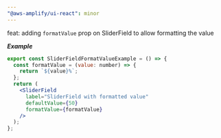 ```yaml
---
"@aws-amplify/ui-react": minor
---
```


feat: adding `formatValue` prop on SliderField to allow formatting the value

***Example***

```jsx
export const SliderFieldFormatValueExample = () => {
  const formatValue = (value: number) => {
    return `${value}%`;
  };
  return (
    <SliderField
      label="SliderField with formatted value"
      defaultValue={50}
      formatValue={formatValue}
    />
  );
};

```
